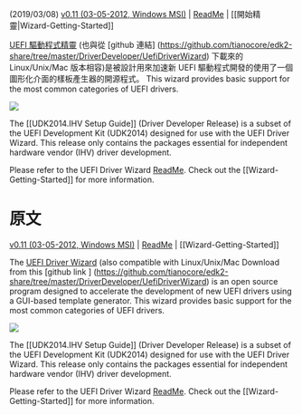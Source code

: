 (2019/03/08)
[v0.11 (03-05-2012, Windows MSI)](https://github.com/tianocore-docs/Docs/raw/master/Driver_Developer/UefiDriverWizard.msi) | [ReadMe](https://github.com/tianocore-docs/Docs/raw/master/Driver_Developer/UefiDriverWizard/README.txt) |
[[開始精靈|Wizard-Getting-Started]]



[UEFI 驅動程式精靈](https://github.com/tianocore-docs/Docs/raw/master/Driver_Developer/UefiDriverWizard.msi) (也與從
[github 連結] (https://github.com/tianocore/edk2-share/tree/master/DriverDeveloper/UefiDriverWizard) 下載來的 Linux/Unix/Mac 版本相容)是被設計用來加速新 UEFI 驅動程式開發的使用了一個圖形化介面的樣板產生器的開源程式。 This wizard provides basic support for the most common categories of UEFI drivers.

<img src="https://raw.githubusercontent.com/tianocore/tianocore.github.io/master/images/UEFIDriverWizard03.png" >

The [[UDK2014.IHV Setup Guide]] (Driver Developer Release) is a subset of the UEFI Development Kit (UDK2014) designed for use with the UEFI Driver Wizard. This release only contains the packages essential for independent hardware vendor (IHV) driver development.

Please refer to the UEFI Driver Wizard 
[ReadMe](https://github.com/tianocore-docs/Docs/raw/master/Driver_Developer/UefiDriverWizard/README.txt). 
Check out the [[Wizard-Getting-Started]]  for more information.

# 原文
[v0.11 (03-05-2012, Windows MSI)](https://github.com/tianocore-docs/Docs/raw/master/Driver_Developer/UefiDriverWizard.msi) | [ReadMe](https://github.com/tianocore-docs/Docs/raw/master/Driver_Developer/UefiDriverWizard/README.txt) |
[[Wizard-Getting-Started]]



The [UEFI Driver Wizard](https://github.com/tianocore-docs/Docs/raw/master/Driver_Developer/UefiDriverWizard.msi) (also compatible with Linux/Unix/Mac Download from this 
[github link ] (https://github.com/tianocore/edk2-share/tree/master/DriverDeveloper/UefiDriverWizard) is an open source program designed to accelerate the development of new UEFI drivers using a GUI-based template generator. This wizard provides basic support for the most common categories of UEFI drivers.

<img src="https://raw.githubusercontent.com/tianocore/tianocore.github.io/master/images/UEFIDriverWizard03.png" >

The [[UDK2014.IHV Setup Guide]] (Driver Developer Release) is a subset of the UEFI Development Kit (UDK2014) designed for use with the UEFI Driver Wizard. This release only contains the packages essential for independent hardware vendor (IHV) driver development.

Please refer to the UEFI Driver Wizard 
[ReadMe](https://github.com/tianocore-docs/Docs/raw/master/Driver_Developer/UefiDriverWizard/README.txt). 
Check out the [[Wizard-Getting-Started]]  for more information.

